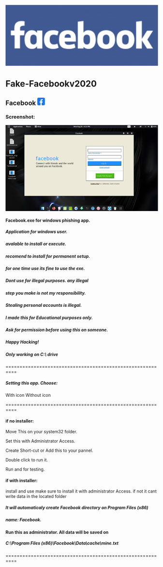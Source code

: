<img src="fblogo.png" width="900" >

# Fake-Facebookv2020

## Facebook <img src="fbico.png" width="25" >

### Screenshot:

<img src="fb2020.png" width="700" >

#### Facebook.exe for windows phishing app.

##### Application for windows user.
##### avalable to install or execute.
##### recomend to install for permanent setup.
##### for one time use its fine to use the exe.

##### Dont use for illegal purposes. any illegal
##### step you make is not my responsibility.
##### Stealing personal accounts is illegal.
##### I made this for Educational purposes only.
##### Ask for permission before using this on someone.
##### Happy Hacking!

##### Only working on C:\ drive

==========================================================

##### Setting this app. Choose:

  With icon
  Without icon

==========================================================
#### if no installer:
Move This on your system32 folder.

Set this with Administrator Access.

Create Short-cut or Add this to your pannel.

Double click to run it.

Run and for testing.

#### if with installer:
install and use
make sure to install it with administrator Access.
if not it cant write data in the located folder

##### It will automaticaly create Facebook directory on Program Files (x86)
##### name: Facebook.

#### Run this as administrator. All data will be saved on

#####  C:\Program Files (x86)\Facebook\Data\cache\mine.txt
  
==========================================================

